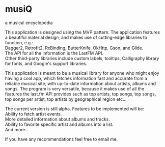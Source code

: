 # musiQ
a musical encyclopedia

This application is designed using the MVP pattern.
The application features a beautiful material design, and makes use of cutting-edge libraries to function, e.g.:<br>
Dagger2, Retrofit2, RxBinding, ButterKnife, OkHttp, Gson, and Glide.<br>
The API for all the information is the LastFM API.<br>
Other third-party libraries include custom labels, tooltips, Calligraphy library for fonts,
and Google's support libraries.

This application is meant to be a musical library for anyone who might enjoy having a cool app, which fetches information
fast and accurate from a reliable musical site, with up-to-date information about artists, albums and songs.
The program is very versatile, because it makes use of all the features the last.fm API provides such as top artists, top songs, top songs,
top songs per artist, top artists by geographical region etc...

The current version is still alpha.
Features to be implemented will be:<br>
Ability to fetch artist events.<br>
More detailed information about albums and tracks.<br>
Ability to favorite specific artist and albums into a list.<br>
And more...<br>

If you have any recommendations feel free to email me.
